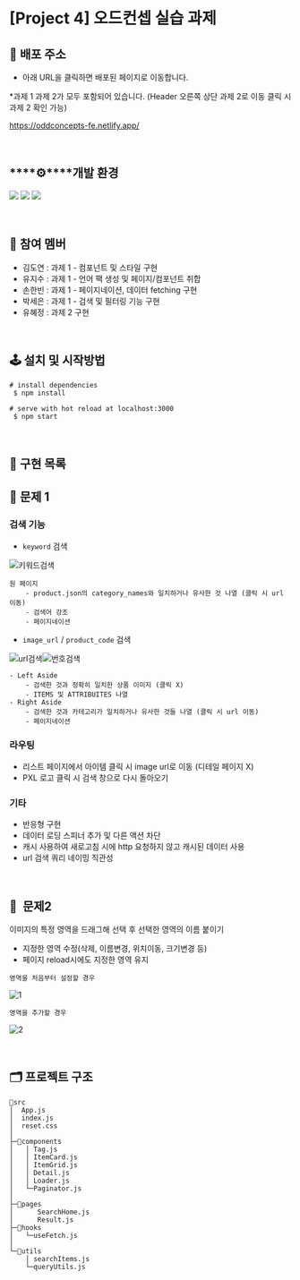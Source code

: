 # [**Project 4**] 오드컨셉 실습 과제

## 🔗 배포 주소

- 아래 URL을 클릭하면 배포된 페이지로 이동합니다.

*과제 1 과제 2가 모두 포함되어 있습니다. (Header 오른쪽 상단 과제 2로 이동 클릭 시 과제 2 확인 가능)

https://oddconcepts-fe.netlify.app/



<br>

## ****⚙****개발 환경

<img src="https://img.shields.io/badge/react-61DAFB?style=for-the-badge&logo=react&logoColor=black"> <img src="https://img.shields.io/badge/javascript-F7DF1E?style=for-the-badge&logo=javascript&logoColor=black"> <img src="https://img.shields.io/badge/Tailwind_CSS-38B2AC?style=for-the-badge&logo=tailwind-css&logoColor=white">

<br>

## 🧑 참여 멤버

- 김도연 : 과제 1 - 컴포넌트 및 스타일 구현 
- 유지수 : 과제 1 - 언어 팩 생성 및 페이지/컴포넌트 취합
- 손한빈 : 과제 1 - 페이지네이션, 데이터 fetching 구현 
- 박세은 : 과제 1 - 검색 및 필터링 기능 구현
- 유혜정 : 과제 2 구현

<br>

## 🕹  설치 및 시작방법

```
# install dependencies
 $ npm install

# serve with hot reload at localhost:3000
 $ npm start
```

<br>

## 📝 구현 목록

## 📌 문제 1

### **검색 기능**

- `keyword` 검색

![키워드검색](https://user-images.githubusercontent.com/81206124/156719073-4523d9f2-61e5-43a5-b849-dd4184c5fc80.gif)


    원 페이지
        - product.json의 category_names와 일치하거나 유사한 것 나열 (클릭 시 url 이동)
        - 검색어 강조
        - 페이지네이션
- `image_url` / `product_code` 검색

![url검색](https://user-images.githubusercontent.com/81206124/156718321-9838a257-430d-4006-851a-bc9840ea4d65.gif)![번호검색](https://user-images.githubusercontent.com/81206124/156718625-8c84984a-f347-4be2-99ec-f826c9897e67.gif)


    - Left Aside
        - 검색한 것과 정확히 일치한 상품 이미지 (클릭 X)
        - ITEMS 및 ATTRIBUITES 나열
    - Right Aside
        - 검색한 것과 카테고리가 일치하거나 유사한 것들 나열 (클릭 시 url 이동)
        - 페이지네이션

### **라우팅**

- 리스트 페이지에서 아이템 클릭 시 image url로 이동 (디테일 페이지 X)
- PXL 로고 클릭 시 검색 창으로 다시 돌아오기

### **기타**

- 반응형 구현
- 데이터 로딩 스피너 추가 및 다른 액션 차단
- 캐시 사용하여 새로고침 시에 http 요청하지 않고 캐시된 데이터 사용
- url 검색 쿼리 네이밍 직관성

<br>

## 📌  문제2

이미지의 특정 영역을 드래그해 선택 후 선택한 영역의 이름 붙이기

- 지정한 영역 수정(삭제, 이름변경, 위치이동, 크기변경 등)
- 페이지 reload시에도 지정한 영역 유지

`영역을 처음부터 설정할 경우`

![1](https://user-images.githubusercontent.com/81206124/156720063-1e2d2d80-b447-4839-8216-5536cac30ceb.gif)


`영역을 추가할 경우`

![2](https://user-images.githubusercontent.com/81206124/156720353-55111b65-ff46-4bad-8e62-e8bc5bec96a5.gif)


<br>

## 🗂 프로젝트 구조
```
📁src
│  App.js
│  index.js
│  reset.css
│
├─📁components
│	│ Tag.js
│	│ ItemCard.js
│	│ ItemGrid.js
│	│ Detail.js
│	│ Loader.js
│	└─Paginator.js
│
├─📁pages
│      SearchHome.js
│      Result.js
├─📁hooks
│	└─useFetch.js
│			
└─📁utils
	│ searchItems.js
	└─queryUtils.js
```
